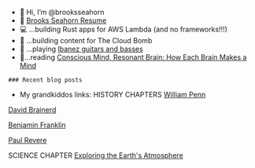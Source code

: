 - 👋 Hi, I’m @brooksseahorn
- 📄 [Brooks Seahorn Resume](https://github.com/brooksseahorn/brooksseahorn/blob/main/Resume%20-%20Brooks%20Seahorn.pdf)
- 💻 ...building Rust apps for AWS Lambda (and no frameworks!!!)
- 🚧 ...building content for The Cloud Bomb
- 🎸 ...playing [Ibanez guitars and basses](https://www.ibanez.com/usa/)
- :book:...reading [Conscious Mind, Resonant Brain: How Each Brain Makes a Mind](https://www.amazon.com/gp/product/0190070552/ref=ppx_yo_dt_b_asin_title_o00_s00?ie=UTF8&psc=1)

`### Recent blog posts
`

<!---
brooksseahorn/brooksseahorn is a ✨ special ✨ repository because its `README.md` (this file) appears on your GitHub profile.
You can click the Preview link to take a look at your changes.
--->
- My grandkiddos links:
HISTORY CHAPTERS
[William Penn](https://kahoot.it/challenge/05985611?challenge-id=284fda72-d864-4661-b3d1-6967fe6a66ac_1693603328087)

[David Brainerd](https://kahoot.it/challenge/02490134?challenge-id=284fda72-d864-4661-b3d1-6967fe6a66ac_1693603688721)

[Benjamin Franklin](https://kahoot.it/challenge/05861833?challenge-id=284fda72-d864-4661-b3d1-6967fe6a66ac_1693603487792)

[Paul Revere](https://kahoot.it/challenge/04611749?challenge-id=284fda72-d864-4661-b3d1-6967fe6a66ac_1693603417104)


SCIENCE CHAPTER
[Exploring the Earth's Atmosphere](https://kahoot.it/challenge/04644225?challenge-id=284fda72-d864-4661-b3d1-6967fe6a66ac_1693603167611)
